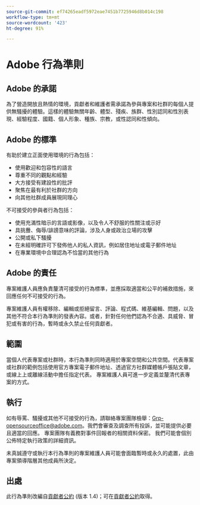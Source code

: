 ```yaml
---
source-git-commit: ef74265eadf5972eae7451b7725946d8b014c198
workflow-type: tm+mt
source-wordcount: '423'
ht-degree: 91%

---
```

# Adobe 行為準則

## Adobe 的承諾

為了營造開放且熱情的環境，貢獻者和維護者需承諾為參與專案和社群的每個人提供無騷擾的體驗。這樣的體驗無關年齡、體型、殘疾、族群、性別認同和性別表現、經驗程度、國籍、個人形象、種族、宗教，或性認同和性傾向。

## Adobe 的標準

有助於建立正面使用環境的行為包括：

* 使用歡迎和包容性的語言
* 尊重不同的觀點和經驗
* 大方接受有建設性的批評
* 聚焦在最有利於社群的方向
* 向其他社群成員展現同理心

不可接受的參與者行為包括：

* 使用充滿性暗示的言語或影像，以及令人不舒服的性關注或示好
* 具挑釁、侮辱/誹謗意味的評論，涉及人身或政治立場的攻擊
* 公開或私下騷擾
* 在未經明確許可下發佈他人的私人資訊，例如居住地址或電子郵件地址
* 在專業環境中合理認為不恰當的其他行為

## Adobe 的責任

專案維護人員應負責釐清可接受的行為標準，並應採取適當和公平的補救措施，來回應任何不可接受的行為。

專案維護人員有權移除、編輯或拒絕留言、評論、程式碼、維基編輯、問題，以及其他不符合本行為準則的發表內容。或者，針對任何他們認為不合適、具威脅、冒犯或有害的行為，暫時或永久禁止任何貢獻者。

## 範圍

當個人代表專案或社群時，本行為準則同時適用於專案空間和公共空間。代表專案或社群的範例包括使用官方專案電子郵件地址、透過官方社群媒體帳戶張貼文章，或線上上或離線活動中擔任指定代表。 專案維護人員可進一步定義並釐清代表專案的方式。

## 執行

如有辱罵、騷擾或其他不可接受的行為，請聯絡專案團隊檢舉：Grp-opensourceoffice@adobe.com。我們會審查及調查所有投訴，並可能提供必要且適當的回應。 專案團隊有義務對事件回報者的相關資料保密。
我們可能會個別公佈特定執行政策的詳細資訊。

未真誠遵守或執行本行為準則的專案維護人員可能會面臨暫時或永久的處置，此由專案領導階層其他成員所決定。

## 出處

此行為準則改編自[貢獻者公約](https://www.contributor-covenant.org/) (版本 1.4)；可在[貢獻者公約](https://www.contributor-covenant.org/version/1/4/code-of-conduct/)取得。
